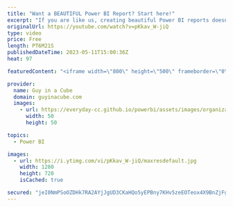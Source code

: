 ```yaml
---
title: "Want a BEAUTIFUL Power BI Report? Start here!"
excerpt: "If you are like us, creating beautiful Power BI reports doesn't come easy. Mara Pereira joins us to show us where to start to get amazing and beautiful Power BI reports even with no designer background.  Dribbble https://dribbble.com/  Freepik https://www.freepik.com/  Figma https://www.figma.com/  Adobe"
originalUrl: https://youtube.com/watch?v=pKkav_W-jiQ
type: video
price: Free
length: PT6M21S
publishedDateTime: 2023-05-11T15:00:36Z
heat: 97

featuredContent: "<iframe width=\"800\" height=\"500\" frameborder=\"0\" src=\"https://www.youtube.com/embed/pKkav_W-jiQ\" allow=\"accelerometer; autoplay; encrypted-media; gyroscope; picture-in-picture\" allowfullscreen></iframe>"

provider:
  name: Guy in a Cube
  domain: guyinacube.com
  images:
    - url: https://everyday-cc.github.io/powerbi/assets/images/organizations/guyinacube.com-50x50.jpg
      width: 50
      height: 50

topics:
  - Power BI

images:
  - url: https://i.ytimg.com/vi/pKkav_W-jiQ/maxresdefault.jpg
    width: 1280
    height: 720
    isCached: true

secured: "jeI0NmPSoOZDHk7RA2AYjJgUD3CKaHQo5yEPBny7KHv5zeEOTeox4X9BnZjFguxnCjeC4kRrtj0La6+uQEVItGrD6p3Y8RvHGth6c4xuLMJUh+KTcT6VIU3vMFflrYW5NBE/3ATFrxaChHe/IJsKP/euHIbqoyU4oIu+Cy93SiB8BeIHzciziwMFIWTUFeDiLwB4ZloQYo1uAgBLQq9ssNcyzi3MrT+vN9BXD+pplHjwao5+g/Qupcpid8PbigABwHjkiUbMsSjJeNljw9DeKS6DN8FbmoEV6HICpP1U4JVnhjLyTBwJl0x3HLyRUBF40iUjFYJmvJ0dktDQbl67WYPXxbtzkEolvI6qT1FxVtY5GjQFJL6fl4B3vYfBpxKMTv5mIk4xEpQ/pn+wNXzkcCtofXhHoqEidnZzMm2hdP9o0xIZ6ihovo59vj9KAq5c;oKVHp7r0Zp/aXoc9ALmlqg=="
---
```


